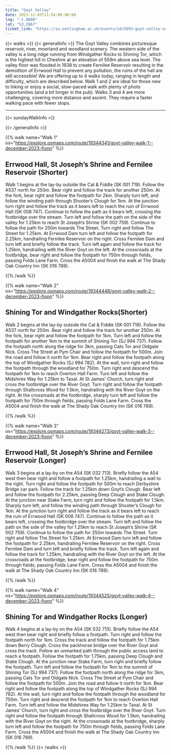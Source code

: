 ```yaml
---
title: "Goyt Valley"
date: 2023-12-03T11:54:00-06:00
lng: "-1.9808"
lat: "53.2967"
ticket_link: "https://su.nottingham.ac.uk/events/id/5693-goyt-valley-sunday-walk"
---
```


{{< walks >}}
{{< generalInfo >}}
The Goyt Valley combines picturesque reservoir, river, moorland and woodland scenery. The
western side of the valley is a long ridge running from Windgather Rocks to Shining Tor,
which is the highest hill in Cheshire at an elevation of 559m above sea level. The valley floor
was flooded in 1938 to create Fernilee Reservoir resulting in the demolition of Errwood Hall
to prevent any pollution, the ruins of the hall are still accessible!
We are offering up to 4 walks today, ranging in length and difficulty, which are described below.
Walk 1 and 2 are ideal for those new to hiking or enjoy a social, slow-paced walk with plenty of photo
opportunities (and a bit longer in the pub).
Walks 3 and 4 are more challenging, covering more distance and ascent. They require a faster walking pace
with fewer stops.
<hr>
{{< sundayWalkInfo >}}

{{< /generalInfo >}}

{{% walk name="Walk 1" os="https://explore.osmaps.com/route/19344341/goyt-valley-walk-1--december-2023-fionn" %}}

## Errwood Hall, St Joseph’s Shrine and Fernilee Reservoir (Shorter)

Walk 1 begins at the lay-by outside the Cat & Fiddle (SK 001 719). Follow the A537 north for 250m. Bear right and follow the track for another 250m. At the fork, bear right and follow the footpath for 2km. Sharply turn left, and follow the winding path through Shooter’s Clough for 1km. At the junction turn right and follow the track as it bears left to reach the ruin of Errwood Hall (SK 008 747). Continue to follow the path as it bears left, crossing the footbridge over the stream. Turn left and follow the path on the side of the valley for 1.25km to reach St Joseph’s Shrine (SK 002 759). Continue to follow the path for 250m towards The Street. Turn right and follow The Street for 1.25km. At Errwood Dam turn left and follow the footpath for 2.25km, handrailing Fernilee Reservoir on the right. Cross Fernilee Dam and turn left and briefly follow the track. Turn left again and follow the track for 1.25km, handrailing with the River Goyt on the left. At the crossroads at the footbridge, bear right and follow the footpath for 750m through fields, passing Folds Lane Farm. Cross the A5004 and finish the walk at The Shady Oak Country Inn (SK 016 789).

{{% /walk %}}

{{% walk name="Walk 2" os="https://explore.osmaps.com/route/19344448/goyt-valley-walk-2--december-2023-fionn" %}}

## Shining Tor and Windgather Rocks(Shorter)

Walk 2 begins at the lay-by outside the Cat & Fiddle (SK 001 719). Follow the A537 north for 250m. Bear right and follow the track for another 250m. At the fork, bear right and follow the footpath for 1km. Turn left and follow the footpath for another 1km to the summit of Shining Tor (SJ 994 737). Follow the footpath north along the ridge for 3km, passing Cats Tor and Oldgate Nick. Cross The Street at Pym Chair and follow the footpath for 500m. Join the road and follow it north for 1km. Bear right and follow the footpath along the top of Windgather Rocks (SJ 994 782). At the wall, turn right and follow the footpath through the woodland for 750m. Turn right and descend the footpath for 1km to reach Overton Hall Farm. Turn left and follow the Midshires Way for 1.25km to Taxal. At St James’ Church, turn right and cross the footbridge over the River Goyt. Turn right and follow the footpath through Shallcross Wood for 1.5km, handrailing with the River Goyt on the right. At the crossroads at the footbridge, sharply turn left and follow the footpath for 750m through fields, passing Folds Lane Farm. Cross the A5004 and finish the walk at The Shady Oak Country Inn (SK 016 789).

{{% /walk %}}

{{% walk name="Walk 3" os="https://explore.osmaps.com/route/19344273/goyt-valley-walk-3--december-2023-fionn" %}}

## Errwood Hall, St Joseph’s Shrine and Fernilee Reservoir (Longer)

Walk 3 begins at a lay-by on the A54 (SK 032 713). Briefly follow
the A54 west then bear right and follow a footpath for 1.25km,
handrailing a wall to the right. Turn right and follow the footpath for
500m to reach Derbyshire Bridge car park. Follow the track for
1.25km down Goyt’s Clough. Bear left and follow the footpath for
2.25km, passing Deep Clough and Stake Clough. At the junction
near Stake Farm, turn right and follow the footpath for 1.5km.
Sharply turn left, and follow the winding path through Shooter’s
Clough for 1km. At the junction turn right and follow the track as it
bears left to reach the ruin of Errwood Hall (SK 008 747). Continue
to follow the path as it bears left, crossing the footbridge over the
stream. Turn left and follow the path on the side of the valley for
1.25km to reach St Joseph’s Shrine (SK 002 759). Continue to
follow the path for 250m towards The Street. Turn right and follow
The Street for 1.25km. At Errwood Dam turn left and follow the
footpath for 2.25km, handrailing Fernilee Reservoir on the right.
Cross Fernilee Dam and turn left and briefly follow the track. Turn
left again and follow the track for 1.25km, handrailing with the River
Goyt on the left. At the crossroads at the footbridge, bear right and
follow the footpath for 750m through fields, passing Folds Lane
Farm. Cross the A5004 and finish the walk at The Shady Oak
Country Inn (SK 016 789).

{{% /walk %}}

{{% walk name="Walk 4" os="https://explore.osmaps.com/route/19344525/goyt-valley-walk-4--december-2023-fionn" %}}

## Shining Tor and Windgather Rocks (Longer)

Walk 4 begins at a lay-by on the A54 (SK 032 713). Briefly follow
the A54 west then bear right and briefly follow a footpath. Turn
right and follow the footpath north for 1km. Cross the track and
follow the footpath for 1.75km down Berry Clough. Cross the
packhorse bridge over the River Goyt and cross the track. Follow
an unmarked path through the public access land to reach a
footpath. Follow the footpath for 1.75km, passing Deep Clough and
Stake Clough. At the junction near Stake Farm, turn right and briefly
follow the footpath. Turn left and follow the footpath for 1km to
the summit of Shining Tor (SJ 994 737). Follow the footpath north
along the ridge for 3km, passing Cats Tor and Oldgate Nick. Cross
The Street at Pym Chair and follow the footpath for 500m. Join the
road and follow it north for 1km. Bear right and follow the footpath
along the top of Windgather Rocks (SJ 994 782). At the wall, turn
right and follow the footpath through the woodland for 750m. Turn
right and descend the footpath for 1km to reach Overton Hall
Farm. Turn left and follow the Midshires Way for 1.25km to Taxal.
At St James’ Church, turn right and cross the footbridge over the
River Goyt. Turn right and follow the footpath through Shallcross
Wood for 1.5km, handrailing with the River Goyt on the right. At
the crossroads at the footbridge, sharply turn left and follow the
footpath for 750m through fields, passing Folds Lane Farm. Cross
the A5004 and finish the walk at The Shady Oak Country Inn (SK
016 789).

{{% /walk %}}
{{< /walks >}}